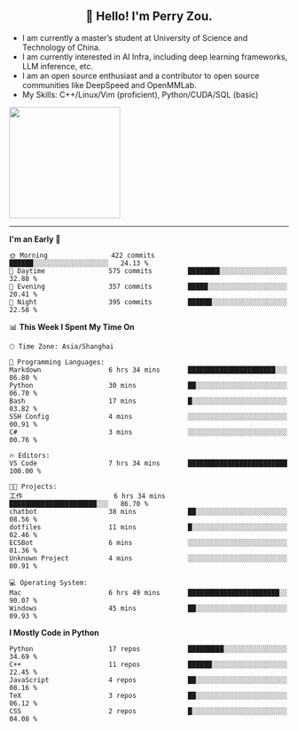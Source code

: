 <h2 align="center">👋 Hello! I'm Perry Zou.</h2>

- I am currently a master’s student at University of Science and Technology of China.
- I am currently interested in AI Infra, including deep learning frameworks, LLM inference, etc.
- I am an open source enthusiast and a contributor to open source communities like DeepSpeed and OpenMMLab.
- My Skills: C++/Linux/Vim (proficient), Python/CUDA/SQL (basic)

<img height=200 align="center" src="https://github-readme-stats.vercel.app/api?username=zonepg" />

-------

<!--START_SECTION:waka-->
**I'm an Early 🐤** 

```text
🌞 Morning                422 commits         ██████░░░░░░░░░░░░░░░░░░░   24.13 % 
🌆 Daytime                575 commits         ████████░░░░░░░░░░░░░░░░░   32.88 % 
🌃 Evening                357 commits         █████░░░░░░░░░░░░░░░░░░░░   20.41 % 
🌙 Night                  395 commits         ██████░░░░░░░░░░░░░░░░░░░   22.58 % 
```


📊 **This Week I Spent My Time On** 

```text
🕑︎ Time Zone: Asia/Shanghai

💬 Programming Languages: 
Markdown                 6 hrs 34 mins       ██████████████████████░░░   86.80 % 
Python                   30 mins             ██░░░░░░░░░░░░░░░░░░░░░░░   06.70 % 
Bash                     17 mins             █░░░░░░░░░░░░░░░░░░░░░░░░   03.82 % 
SSH Config               4 mins              ░░░░░░░░░░░░░░░░░░░░░░░░░   00.91 % 
C#                       3 mins              ░░░░░░░░░░░░░░░░░░░░░░░░░   00.76 % 

🔥 Editors: 
VS Code                  7 hrs 34 mins       █████████████████████████   100.00 % 

🐱‍💻 Projects: 
工作                       6 hrs 34 mins       ██████████████████████░░░   86.70 % 
chatbot                  38 mins             ██░░░░░░░░░░░░░░░░░░░░░░░   08.56 % 
dotfiles                 11 mins             █░░░░░░░░░░░░░░░░░░░░░░░░   02.46 % 
ECSBot                   6 mins              ░░░░░░░░░░░░░░░░░░░░░░░░░   01.36 % 
Unknown Project          4 mins              ░░░░░░░░░░░░░░░░░░░░░░░░░   00.91 % 

💻 Operating System: 
Mac                      6 hrs 49 mins       ███████████████████████░░   90.07 % 
Windows                  45 mins             ██░░░░░░░░░░░░░░░░░░░░░░░   09.93 % 
```

**I Mostly Code in Python** 

```text
Python                   17 repos            █████████░░░░░░░░░░░░░░░░   34.69 % 
C++                      11 repos            ██████░░░░░░░░░░░░░░░░░░░   22.45 % 
JavaScript               4 repos             ██░░░░░░░░░░░░░░░░░░░░░░░   08.16 % 
TeX                      3 repos             ██░░░░░░░░░░░░░░░░░░░░░░░   06.12 % 
CSS                      2 repos             █░░░░░░░░░░░░░░░░░░░░░░░░   04.08 % 
```




<!--END_SECTION:waka-->
